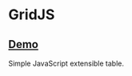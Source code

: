 <h1>GridJS</h1>

## [Demo](https://kell18.github.io/some-projects/GridJS/index.html)

Simple JavaScript extensible table.
